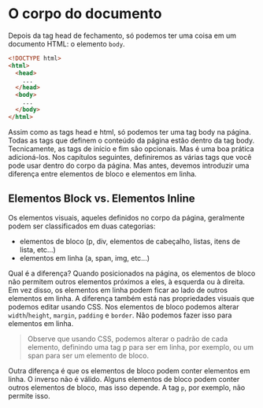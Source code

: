 # O corpo do documento

Depois da tag head de fechamento, só podemos ter uma coisa em um documento HTML: o elemento `body`.

```html
<!DOCTYPE html>
<html>
  <head>
    ...
  </head>
  <body>
    ...
  </body>
</html>
```

Assim como as tags head e html, só podemos ter uma tag body na página.
Todas as tags que definem o conteúdo da página estão dentro da tag body.
Tecnicamente, as tags de início e fim são opcionais. Mas é uma boa prática adicioná-los.
Nos capítulos seguintes, definiremos as várias tags que você pode usar dentro do corpo da página.
Mas antes, devemos introduzir uma diferença entre elementos de bloco e elementos em linha.

## Elementos Block vs. Elementos Inline

Os elementos visuais, aqueles definidos no corpo da página, geralmente podem ser classificados em duas categorias:

- elementos de bloco (p, div, elementos de cabeçalho, listas, itens de lista, etc...)
- elementos em linha (a, span, img, etc...)

Qual é a diferença?
Quando posicionados na página, os elementos de bloco não permitem outros elementos próximos a eles, à esquerda ou à direita.
Em vez disso, os elementos em linha podem ficar ao lado de outros elementos em linha.
A diferença também está nas propriedades visuais que podemos editar usando CSS. Nos elementos de bloco podemos alterar `width`/`height`, `margin`, `padding` e `border`. Não podemos fazer isso para elementos em linha.

> Observe que usando CSS, podemos alterar o padrão de cada elemento, definindo uma tag p para ser em linha, por exemplo, ou um span para ser um elemento de bloco.

Outra diferença é que os elementos de bloco podem conter elementos em linha. O inverso não é válido.
Alguns elementos de bloco podem conter outros elementos de bloco, mas isso depende. A tag `p`, por exemplo, não permite isso.
